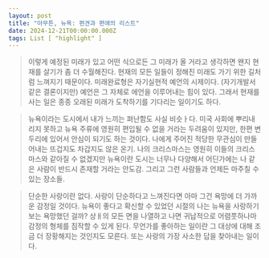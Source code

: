 ```yaml
---
layout: post
title: "아무튼, 뉴욕: 편견과 편애의 리스트"
date: 2024-12-21T00:00:00.000Z
tags: List [ "highlight" ]
---
```

> 이렇게 예정된 미래가 있고 어떤 식으로든 그 미래가 올 거라고 생각하면 왠지 현재를 살기가 좀 더 수월해진다. 현재의 모든 일들이 정해진 미래도 가기 위한 길처럼 느껴지기 때문이다. 미래완료형은 자기실현적 예언의 시제이다. (자기개발서 같은 결론이지만) 예언은 그 자체로 에언을 이루어내는 힘이 있다. 그래서 현재를 사는 일은 종종 오래된 미래가 도착하기를 기다리는 일이기도 하다.

> 뉴욕이라는 도시에서 내가 느끼는 펴난함도 사실 비슷ㅏ다. 미국 사회에 뿌리내리지 못하고 뉴욕 주류에 영원히 편입될 수 없을 거라는 두려움이 있지만, 한편 변두리에 있어서 안심이 되기도 하는 것이다. 나에게 주어진 적당한 무관심이 만들어내는 뜨겁지도 차갑지도 않은 온기. 나의 크리스마스는 영원히 이들의 크리스마스와 같아질 수 없겠지만 뉴욕이란 도시는 너무나 다양해서 어딘가에는 나 같은 사람이 반드시 존재할 거라는 안도감. 그리고 그런 사람들과 언제든 마주칠 수 있는 장소들.

> 단순한 사랑이란 없다. 사랑이 단순하다고 느껴진다면 아마 그건 욕망에 더 가까운 감정일 것이다. 뉴욕이 좋다고 확신할 수 있었던 시절의 나는 뉴욕을 사랑하기보는 욕망했던 걸까? 상ㅐ의 모든 면을 나열하고 나면 귀납적으로 어렴풋하나마 감정의 형체를 짐작할 수 있게 된다. 무언가를 좋아하는 일이란 그 대상에 대해 조금 더 장황해지는 것인지도 모른다. 또는 사랑의 가장 사소한 답을 찾아내는 일이다.
